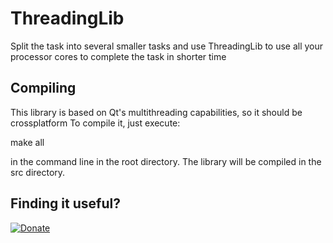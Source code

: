 # ThreadingLib
Split the task into several smaller tasks and use ThreadingLib to use all your processor cores to complete the task in shorter time

<h2>Compiling</h2>
This library is based on Qt's multithreading capabilities, so it should be crossplatform
To compile it, just execute:

make all

in the command line in the root directory. The library will be compiled in the src directory.

<h2>Finding it useful?</h2>

[![Donate](https://www.paypalobjects.com/en_US/i/btn/btn_donateCC_LG.gif)](https://www.paypal.com/cgi-bin/webscr?cmd=_s-xclick&hosted_button_id=CY962QPSSHPHY)

